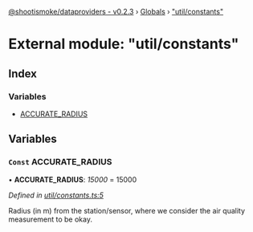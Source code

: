 [@shootismoke/dataproviders - v0.2.3](../README.md) › [Globals](../globals.md) › ["util/constants"](_util_constants_.md)

# External module: "util/constants"

## Index

### Variables

* [ACCURATE_RADIUS](_util_constants_.md#const-accurate_radius)

## Variables

### `Const` ACCURATE_RADIUS

• **ACCURATE_RADIUS**: *15000* = 15000

*Defined in [util/constants.ts:5](https://github.com/shootismoke/common/blob/73ace9d/packages/dataproviders/src/util/constants.ts#L5)*

Radius (in m) from the station/sensor, where we consider the air quality
measurement to be okay.
